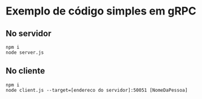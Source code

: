 # Exemplo de código simples em gRPC

## No servidor
```
npm i
node server.js 
```


## No cliente
```
npm i
node client.js --target=[endereco do servidor]:50051 [NomeDaPessoa]
```

